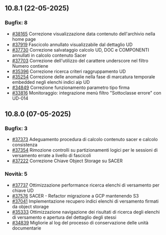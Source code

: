 ## 10.8.1 (22-05-2025)

### Bugfix: 8
- [#38165](https://parermine.regione.emilia-romagna.it/issues/38165) Correzione visualizzazione data contenuto dell'archivio nella home page
- [#37919](https://parermine.regione.emilia-romagna.it/issues/37919) Fascicolo annullato visualizzabile dal dettaglio UD
- [#37730](https://parermine.regione.emilia-romagna.it/issues/37730) Correzione salvataggio calcolo UD, DOC e COMPONENTI annullati in calcolo contenuto Sacer
- [#37703](https://parermine.regione.emilia-romagna.it/issues/37703) Correzione dell'utilizzo del carattere underscore nel filtro Numero contiene
- [#35396](https://parermine.regione.emilia-romagna.it/issues/35396) Correzione ricerca criteri raggruppamento UD 
- [#35254](https://parermine.regione.emilia-romagna.it/issues/35254) Correzione delle anomalie nella fase di marcatura temporale embedded negli elenchi indici aip UD
- [#34849](https://parermine.regione.emilia-romagna.it/issues/34849) Correzione funzionamento parametro tipo firma
- [#33816](https://parermine.regione.emilia-romagna.it/issues/33816) Monitoraggio: integrazione menù filtro "Sottoclasse errore" con UD-014

## 10.8.0 (07-05-2025)

### Bugfix: 3
- [#37373](https://parermine.regione.emilia-romagna.it/issues/37373) Adeguamento procedura di calcolo contenuto sacer e calcolo consistenza
- [#37354](https://parermine.regione.emilia-romagna.it/issues/37354) Rimozione controlli su partizionamenti logici per le sessioni di versamento errate a livello di fascicoli
- [#37222](https://parermine.regione.emilia-romagna.it/issues/37222) Correzione Chiave Object Storage su SACER

### Novità: 5
- [#37737](https://parermine.regione.emilia-romagna.it/issues/37737) Ottimizzazione performance ricerca elenchi di versamento per chiave UD
- [#37576](https://parermine.regione.emilia-romagna.it/issues/37576) SACER - Refactor migrazione a GCP mantenendo S3
- [#37041](https://parermine.regione.emilia-romagna.it/issues/37041) Implementazione recupero indici elenchi di versamento firmati da object storage
- [#35333](https://parermine.regione.emilia-romagna.it/issues/35333) Ottimizzazione navigazione dei risultati di ricerca degli elenchi di versamento e apertura del dettaglio degli stessi
- [#34839](https://parermine.regione.emilia-romagna.it/issues/34839) Migliorie al log del processo di conservazione delle unità documentarie

